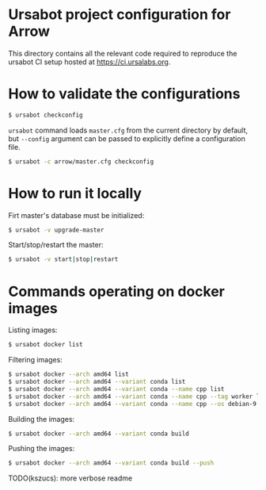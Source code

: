 # Ursabot project configuration for Arrow

This directory contains all the relevant code required to reproduce the
ursabot CI setup hosted at https://ci.ursalabs.org.

# How to validate the configurations

```bash
$ ursabot checkconfig
```

`ursabot` command loads `master.cfg` from the current directory by default, but
`--config` argument can be passed to explicitly define a configuration file.

```bash
$ ursabot -c arrow/master.cfg checkconfig
```

# How to run it locally

Firt master's database must be initialized:

```bash
$ ursabot -v upgrade-master
```

Start/stop/restart the master:

```bash
$ ursabot -v start|stop|restart
```

# Commands operating on docker images

Listing images:

```bash
$ ursabot docker list
```

Filtering images:

```bash
$ ursabot docker --arch amd64 list
$ ursabot docker --arch amd64 --variant conda list
$ ursabot docker --arch amd64 --variant conda --name cpp list
$ ursabot docker --arch amd64 --variant conda --name cpp --tag worker list
$ ursabot docker --arch amd64 --variant conda --name cpp --os debian-9 list
```

Building the images:

```bash
$ ursabot docker --arch amd64 --variant conda build
```

Pushing the images:

```bash
$ ursabot docker --arch amd64 --variant conda build --push
```

TODO(kszucs): more verbose readme
